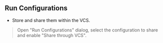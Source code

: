 ## Run Configurations

* Store and share them within the VCS.

> Open "Run Configurations" dialog, select the configuration to share and enable "Share through VCS".